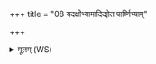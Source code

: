 +++
title = "08 यदक्षीभ्यामादिद्योत पार्ष्णिभ्याम्"

+++
<details><summary>मूलम् (WS)</summary>

यदक्षीभ्यामादिद्योत पार्ष्णिभ्यां हृदयेन च।  
आपस्तत् सर्वं निष्करन् त्वष्टारिष्टमिवानशत्॥ ९ ॥  
सिन्धुराज्ञैः सिन्धुपत्नीः सर्वा या नद्य स्थनः ।  
दत्त नस्तस्य भेषजं तेन वो भुनजामहै॥ १० ॥ भूनजा  
पुनन्तु मा देवजनाः पुनन्तु मनवो धिया ।  
पुनन्तु विश्वा भूतानि पवमानः पुनातु मा ॥ ११ ॥
</details>